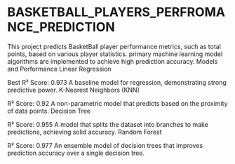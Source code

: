 # BASKETBALL_PLAYERS_PERFROMANCE_PREDICTION
This project predicts BasketBall player performance metrics, such as total points, based on various player statistics.  primary machine learning model algorithms are implemented to achieve high prediction accuracy. 
Models and Performance
Linear Regression

Best R² Score: 0.973
A baseline model for regression, demonstrating strong predictive power.
K-Nearest Neighbors (KNN)

R² Score: 0.92
A non-parametric model that predicts based on the proximity of data points.
Decision Tree

R² Score: 0.955
A model that splits the dataset into branches to make predictions, achieving solid accuracy.
Random Forest

R² Score: 0.977
An ensemble model of decision trees that improves prediction accuracy over a single decision tree.

